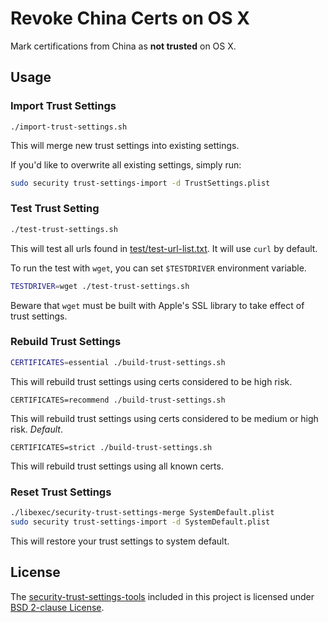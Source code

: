 # Revoke China Certs on OS X

Mark certifications from China as **not trusted** on OS X.


## Usage

### Import Trust Settings

```
./import-trust-settings.sh
```

This will merge new trust settings into existing settings.

If you'd like to overwrite all existing settings, simply run:

``` sh
sudo security trust-settings-import -d TrustSettings.plist
```


### Test Trust Setting

``` sh
./test-trust-settings.sh
```

This will test all urls found in [test/test-url-list.txt](test/test-url-list.txt). It will use `curl` by default.

To run the test with `wget`, you can set `$TESTDRIVER` environment variable.

``` sh
TESTDRIVER=wget ./test-trust-settings.sh
```

Beware that `wget` must be built with Apple's SSL library to take effect of trust settings.


### Rebuild Trust Settings

``` sh
CERTIFICATES=essential ./build-trust-settings.sh
```

This will rebuild trust settings using certs considered to be high risk.

```
CERTIFICATES=recommend ./build-trust-settings.sh
```

This will rebuild trust settings using certs considered to be medium or high risk. *Default*.

```
CERTIFICATES=strict ./build-trust-settings.sh
```

This will rebuild trust settings using all known certs.

### Reset Trust Settings

``` sh
./libexec/security-trust-settings-merge SystemDefault.plist
sudo security trust-settings-import -d SystemDefault.plist
```

This will restore your trust settings to system default.



## License

The [security-trust-settings-tools](https://github.com/ntkme/security-trust-settings-tools) included in this project is licensed under [BSD 2-clause License](https://github.com/ntkme/security-trust-settings-tools/blob/master/LICENSE).
